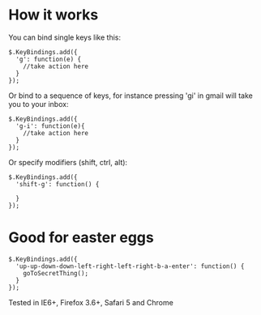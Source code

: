 # How it works
You can bind single keys like this:

    $.KeyBindings.add({
      'g': function(e) {
        //take action here
      }
    });

Or bind to a sequence of keys, for instance pressing 'gi' in gmail will take you to your inbox:

    $.KeyBindings.add({
      'g-i': function(e){
        //take action here
      }
    });

Or specify modifiers (shift, ctrl, alt):

    $.KeyBindings.add({
      'shift-g': function() {

      }
    });

# Good for easter eggs

    $.KeyBindings.add({
      'up-up-down-down-left-right-left-right-b-a-enter': function() {
        goToSecretThing();
      }
    });


Tested in IE6+, Firefox 3.6+, Safari 5 and Chrome

